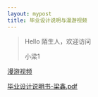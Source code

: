 ```yaml
---
layout: mypost
title: 毕业设计说明与漫游视频
---
```


> Hello 陌生人，欢迎访问 
>
> 小梁1
>

[漫游视频](https://www.bilibili.com/video/BV1RvyZYgEh7/?spm_id_from=333.999.0.0&vd_source=5d9f3b981396e232df75256d1194ecfa)

 [毕业设计说明书-梁鑫.pdf](..\assets\毕业设计说明书-梁鑫.pdf) 

